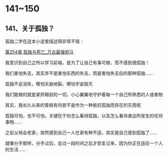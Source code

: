 # 141~150

## 141、关于孤独？

孤独二字在这本小说里描述得非常不错：

[第254章 孤独与死亡_万古最强驸马](https://www.shuhaige.com/101800/426580.html)

我意识到自己之所以学习前端，是为了让自己有事可做，而不感到很孤独！

我们害怕失去，其实并不是害怕东西的失去，而是害怕失去后的那种孤独……

孤独不会消失，哪怕天崩地裂，哪怕宇宙毁灭

我们能做的就是紧抓眼前的一切，小心翼翼地守护着每一个自己所熟悉的人或者物

其实，我长久以来的胃病有何尝不是作为一种抵抗孤独而存在的东西呢

孤独可怕，也不可怕，关键在于你怎么看待孤独，以及怎么看待身边所发生的任何事物……

之前父母会老家，突然感到自己一人在家有种不适，其实是自己感到孤独了……

就像分手那样，分手过后，会过一段时间之后才恢复过来，因为你正在适应一个人的生活……







